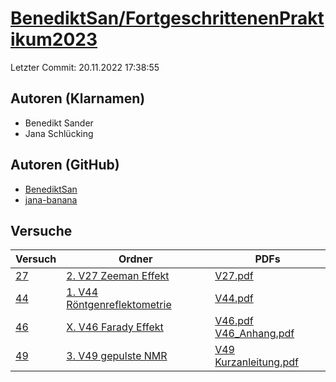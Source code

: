 # [BenediktSan/FortgeschrittenenPraktikum2023](https://github.com/BenediktSan/FortgeschrittenenPraktikum2023)

Letzter Commit: 20.11.2022 17:38:55

## Autoren (Klarnamen)
- Benedikt Sander
- Jana Schlücking

## Autoren (GitHub)
- [BenediktSan](https://github.com/BenediktSan)
- [jana-banana](https://github.com/jana-banana)

## Versuche

|       Versuch        |                                                                                Ordner                                                                                 |                                                                                                                                                                                                   PDFs                                                                                                                                                                                                    |
|----------------------|-----------------------------------------------------------------------------------------------------------------------------------------------------------------------|-----------------------------------------------------------------------------------------------------------------------------------------------------------------------------------------------------------------------------------------------------------------------------------------------------------------------------------------------------------------------------------------------------------|
|[27](../../versuch/27)|[2. V27 Zeeman Effekt](https://github.com/BenediktSan/FortgeschrittenenPraktikum2023/tree/main/Versuche%20Semester%20VII/2.%20V27%20Zeeman%20Effekt)                   |[V27.pdf](https://docs.google.com/viewer?url=https://raw.githubusercontent.com/BenediktSan/FortgeschrittenenPraktikum2023/main/Versuche%20Semester%20VII/2.%20V27%20Zeeman%20Effekt/V27.pdf)                                                                                                                                                                                                               |
|[44](../../versuch/44)|[1. V44 Röntgenreflektometrie](https://github.com/BenediktSan/FortgeschrittenenPraktikum2023/tree/main/Versuche%20Semester%20VII/1.%20V44%20R%C3%B6ntgenreflektometrie)|[V44.pdf](https://docs.google.com/viewer?url=https://raw.githubusercontent.com/BenediktSan/FortgeschrittenenPraktikum2023/main/Versuche%20Semester%20VII/1.%20V44%20R%C3%B6ntgenreflektometrie/V44.pdf)                                                                                                                                                                                                    |
|[46](../../versuch/46)|[X. V46 Farady Effekt](https://github.com/BenediktSan/FortgeschrittenenPraktikum2023/tree/main/Versuche%20Semester%20VII/X.%20V46%20Farady%20Effekt)                   |[V46.pdf](https://docs.google.com/viewer?url=https://raw.githubusercontent.com/BenediktSan/FortgeschrittenenPraktikum2023/main/Versuche%20Semester%20VII/X.%20V46%20Farady%20Effekt/V46.pdf)<br/>[V46_Anhang.pdf](https://docs.google.com/viewer?url=https://raw.githubusercontent.com/BenediktSan/FortgeschrittenenPraktikum2023/main/Versuche%20Semester%20VII/X.%20V46%20Farady%20Effekt/V46_Anhang.pdf)|
|[49](../../versuch/49)|[3. V49 gepulste NMR](https://github.com/BenediktSan/FortgeschrittenenPraktikum2023/tree/main/Versuche%20Semester%20VII/3.%20V49%20gepulste%20NMR)                     |[V49 Kurzanleitung.pdf](https://docs.google.com/viewer?url=https://raw.githubusercontent.com/BenediktSan/FortgeschrittenenPraktikum2023/main/Versuche%20Semester%20VII/3.%20V49%20gepulste%20NMR/V49%20Kurzanleitung.pdf)                                                                                                                                                                                  |
